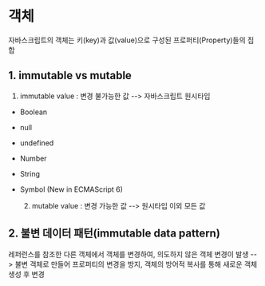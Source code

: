 # 객체

자바스크립트의 객체는 키(key)과 값(value)으로 구성된 프로퍼티(Property)들의 집합


## 1. immutable vs mutable

  1. immutable value
    : 변경 불가능한 값 --> 자바스크립트 원시타입

- Boolean
- null
- undefined
- Number
- String
- Symbol (New in ECMAScript 6)

  2. mutable value
    : 변경 가능한 값 --> 원시타입 이외 모든 값


## 2. 불변 데이터 패턴(immutable data pattern)

레퍼런스를 참조한 다른 객체에서 객체를 변경하여, 의도하지 않은 객체 변경이 발생
--> 불변 객체로 만들어 프로퍼티의 변경을 방지, 객체의 방어적 복사를 통해 새로운 객체 생성 후 변경
